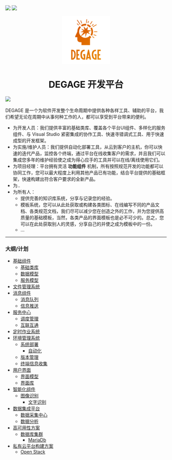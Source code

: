 <p style="display:inline">

<img src="https://img.shields.io/badge/build-failing-red.svg?style=for-the-badge&logo=appveyor"/>
<img src="https://img.shields.io/badge/schedule-5%25-orange.svg?style=for-the-badge&logo=appveyor"/>
</p>

<p align="center">
<img width="150" src="DEGAGE_LOGO.png" alt="Degage Logo">
</p>


<h1 align="center">DEGAGE 开发平台</h1>
<p style="display:inline">
<a href="document/README_en_us.md" title="english description"><img src="https://img.shields.io/badge/language-EN--US-orange.svg?style=for-the-badge"/></a>
</p>

 DEGAGE 是一个为软件开发整个生命周期中提供各种各样工具、辅助的平台，我们希望无论在周期中从事何种工作的人，都可以享受到平台带来的便利。
 * 为开发人员：我们提供丰富的基础类库、覆盖各个平台UI组件、多样化的服务组件、与 Visual Studio 紧密集成的协作工具、快速寻错调式工具、用于快速成型的开发框架。  
 * 为实施/维护人员：我们提供自动化部署工具，从云到客户的主机，你可以快速的迭代产品，监控各个终端，通过平台在线收集客户的需求，并且我们可以集成您多年的维护经验使之成为得心应手的工具并可以在线/离线使用它们。
 * 为项目经理：平台拥有灵活 **功能组件** 机制，所有按照规范开发的功能都可以协同工作，您可以最大程度上利用其他产品已有功能，结合平台提供的基础框架，快速构建出符合客户要求的全新产品。
 * 为..
 * 为所有人：
   * 提供完善的知识库系统，分享与记录您的经验。
   * 模板系统，您可以从此处获取或构建各类图标、在线编写不同的产品文档、各类规范文档，我们尽可以减少您在创造之外的工作，并为您提供高质量的基础模板，当然，各类产品的界面模板也是必不可少的。总之，您可以在此处获取别人的灵感，分享自己的并使之成为模板中的一份。
   * ...
***

 ### 大纲/计划

- [基础组件](#基础组件)
     - [基础类库](#基础类库)
     - [数据模型](#数据模型)
     - [服务模型](#服务模型)
- [文件管理系统](#文件管理系统)
- [消息组件](#消息组件)
     - [消息队列](#消息队列)
     - [信息推送](#信息推送)
- [服务中心](#服务中心)
     - [调度管理](#调度管理)
     - [互联互通](#互联互通)
- [定时作业系统](#定时作业系统)
- [环境管理系统](#环境管理系统)
     - [系统部署](#系统部署)
        - [自动化](#自动化)
     - [版本管理](#版本管理)
     - [终端信息收集](#终端信息收集)
- [用户界面](#用户界面)
     - [界面模型](#界面模型)
     - [界面库](#界面库)
- [智能化组件](#智能化组件)
     - [图像识别](#图像识别)
        - [文字识别](#文字识别)
- [数据集成平台](#数据集成平台)
     - [数据采集中心](#数据采集中心)
     - [数据分析](#数据分析)
- [高可用性方案](#高可用性方案)
     - [数据库集群](#数据库集群)
        - [MariaDb](#MariaDb)
- [私有云平台构建方案](#私有云平台构建方案)
     - [Open Stack](#OpenStack)
